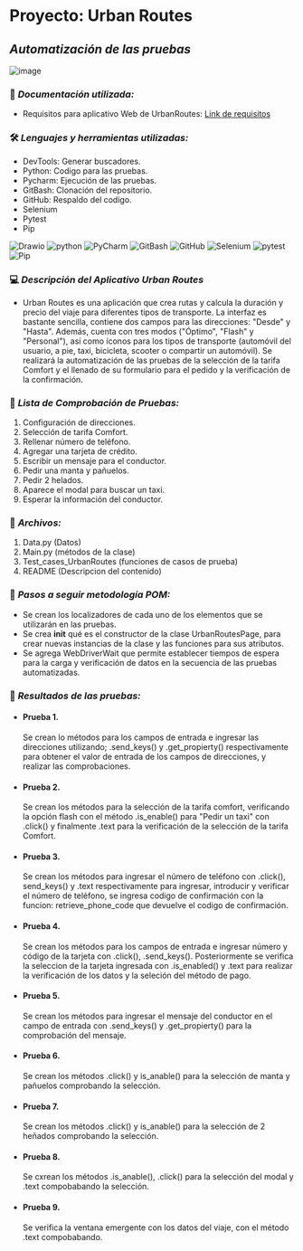 # Proyecto: Urban Routes
## *Automatización de las pruebas*
![image](https://github.com/user-attachments/assets/2f64ea02-82a9-45e3-bbae-5d41a2232e2c)

### :page_facing_up: *Documentación utilizada:* 
- Requisitos para aplicativo Web de UrbanRoutes:  [Link de requisitos](https://cnt-9aea8897-4d05-4697-990a-d321c45463a6.containerhub.tripleten-services.com/)

### 🛠️ *Lenguajes y herramientas utilizadas:*
<div id="header" align="left">
  
- DevTools: Generar buscadores.
- Python: Codigo para las pruebas.
- Pycharm: Ejecución de las pruebas.
- GitBash: Clonación del repositorio.
- GitHub: Respaldo del codigo.
- Selenium
- Pytest
- Pip

<img decoding="async" src="https://img.shields.io/badge/DevTools-D80B01?style=for-the-badge&logo=Drawio&logoColor=white" alt="Drawio"/>
<img decoding="async" src="https://img.shields.io/badge/Python-0052CC?style=for-the-badge&logo=python&logoColor=white" alt="python"/>
<img decoding="async" src="https://img.shields.io/badge/PyCharm-darkgreen.svg?&style=for-the-badge&logo=PyCharm&logoColor=white" alt="PyCharm"/>
<img decoding="async" src="https://img.shields.io/badge/Git_Bash-D89B01?&style=for-the-badge&logo=GitBash&logoColor=white" alt="GitBash"/>
<img decoding="async" src="https://img.shields.io/badge/GitHub-000000.svg?&style=for-the-badge&logo=GitHub&logoColor=white" alt="GitHub"/>
<img decoding="async" src="https://img.shields.io/badge/Selenium-008000?style=for-the-badge&logo=Selenium&logoColor=white" alt="Selenium"/>
<img decoding="async" src="https://img.shields.io/badge/Pytest-darkblue?style=for-the-badge&logo=pytest&logoColor=white" alt="pytest"/>
<img decoding="async" src="https://img.shields.io/badge/Pip-darkred?style=for-the-badge&logo=Pip&logoColor=white" alt="Pip"/>

### :computer:  *Descripción del Aplicativo Urban Routes* 
- Urban Routes es una aplicación que crea rutas y calcula la duración y precio del viaje para diferentes tipos de transporte. La interfaz es bastante sencilla, contiene dos campos para las direcciones: "Desde" y "Hasta". Además, cuenta con tres modos ("Óptimo", "Flash" y "Personal"), así como íconos para los tipos de transporte (automóvil del usuario, a pie, taxi, bicicleta, scooter o compartir un automóvil). Se realizará la automatización de las pruebas de la selección de la tarifa Comfort y el llenado de su formulario para el pedido y la verificación de la confirmación.

### :page_facing_up: *Lista de Comprobación de Pruebas:*  

1. Configuración de direcciones.
2. Selección de tarifa Comfort.
3. Rellenar número de teléfono.
4. Agregar una tarjeta de crédito.
5. Escribir un mensaje para el conductor.
6. Pedir una manta y pañuelos.
7. Pedir 2 helados.
8. Aparece el modal para buscar un taxi.
9. Esperar la información del conductor.

### :file_folder: *Archivos:* 
1. Data.py (Datos)
2. Main.py (métodos de la clase)
3. Test_cases_UrbanRoutes (funciones de casos de prueba)
4. README (Descripcion del contenido)

### :paw_prints: *Pasos a seguir metodología POM:* 
- Se crean los localizadores de cada uno de los elementos que se utilizarán en las pruebas.
- Se crea __init__ qué es el constructor de la clase UrbanRoutesPage, para crear nuevas instancias de la clase y 
las funciones para sus atributos.
- Se agrega WebDriverWait que permite establecer tiempos de espera para la carga y verificación de datos en la 
secuencia de las pruebas automatizadas.

### 🧪 *Resultados de las pruebas:* 
  - #### Prueba 1. 
    Se crean lo métodos para los campos de entrada e ingresar las direcciones utilizando;
.send_keys() y .get_propierty() respectivamente para obtener el valor de entrada de los campos de direcciones,
y realizar las comprobaciones.
  - #### Prueba 2.
    Se crean los métodos para la selección de la tarifa  comfort, verificando la opción flash con 
el método .is_enable() para "Pedir un taxi" con .click() y finalmente .text para la verificación de la 
selección de la tarifa Comfort.
  - #### Prueba 3. 
    Se crean los métodos para ingresar el número de teléfono con .click(), send_keys() y .text respectivamente 
para ingresar, introducir y verificar el número de teléfono, se ingresa codigo de confirmación con la funcion:
retrieve_phone_code que devuelve el codigo de confirmación.
  - #### Prueba 4. 
    Se crean los métodos para los campos de entrada e ingresar número y código de la tarjeta con .click(), 
.send_keys(). Posteriormente se verifica la seleccion de la tarjeta ingresada con .is_enabled() y .text para realizar
la verificación de los datos y la seleción del método de pago.
  - #### Prueba 5. 
    Se crean los métodos para ingresar el mensaje del conductor en el campo de entrada con .send_keys() y 
.get_propierty() para la comprobación del mensaje.
  - #### Prueba 6. 
    Se crean los métodos .click() y is_anable() para la selección de manta y pañuelos comprobando la selección.
  - #### Prueba 7.
    Se crean los métodos .click() y is_anable() para la selección de 2 heñados comprobando la selección.
  - #### Prueba 8.
    Se cxrean los métodos .is_anable(), .click() para la selección del modal y .text compobabando la selección.
  - #### Prueba 9. 
    Se verifica la ventana emergente con los datos del viaje, con el método .text compobabando.

